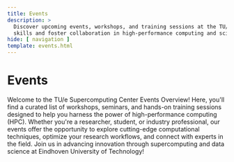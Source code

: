 ```yaml
---
title: Events
description: >
  Discover upcoming events, workshops, and training sessions at the TU/e Supercomputing Center, designed to enhance 
  skills and foster collaboration in high-performance computing and scientific research.
hide: [ navigation ]
template: events.html
---
```


# Events

Welcome to the TU/e Supercomputing Center Events Overview! Here, you'll find a curated list of workshops, seminars, and
hands-on training sessions designed to help you harness the power of high-performance computing (HPC). Whether you're a
researcher, student, or industry professional, our events offer the opportunity to explore cutting-edge computational
techniques, optimize your research workflows, and connect with experts in the field. Join us in advancing innovation
through supercomputing and data science at Eindhoven University of Technology!

